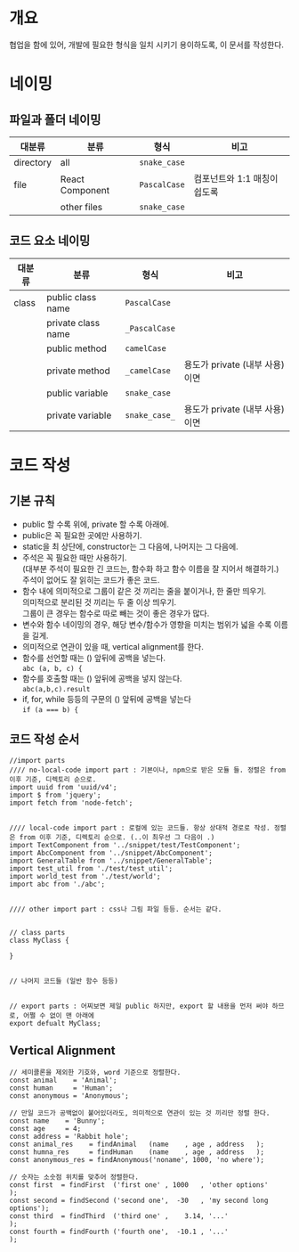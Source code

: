 # 개요
협업을 함에 있어, 개발에 필요한 형식을 일치 시키기 용이하도록, 이 문서를 작성한다.

# 네이밍
## 파일과 폴더 네이밍
| 대분류 | 분류 | 형식 | 비고
| --- | --- | --- | ---
| directory | all | `snake_case` | 
| file | React Component | `PascalCase` | 컴포넌트와 1:1 매칭이 쉽도록
| | other files | `snake_case` |

## 코드 요소 네이밍
| 대분류 | 분류 | 형식 | 비고
| --- | --- | --- | ---
| class | public class name | `PascalCase` |
| | private class name | `_PascalCase` |
| | public method | `camelCase` |
| | private method | `_camelCase` | 용도가 private (내부 사용) 이면
| | public variable | `snake_case` |
| | private variable | `snake_case_` | 용도가 private (내부 사용) 이면

# 코드 작성
## 기본 규칙
- public 할 수록 위에, private 할 수록 아래에.
- public은 꼭 필요한 곳에만 사용하기.
- static을 최 상단에, constructor는 그 다음에, 나머지는 그 다음에.
- 주석은 꼭 필요한 때만 사용하기.  
(대부분 주석이 필요한 긴 코드는, 함수화 하고 함수 이름을 잘 지어서 해결하기.)  
주석이 없어도 잘 읽히는 코드가 좋은 코드.
- 함수 내에 의미적으로 그룹이 같은 것 끼리는 줄을 붙이거나, 한 줄만 띄우기.  
의미적으로 분리된 것 끼리는 두 줄 이상 띄우기.  
그룹이 큰 경우는 함수로 따로 빼는 것이 좋은 경우가 많다.
- 변수와 함수 네이밍의 경우, 해당 변수/함수가 영향을 미치는 범위가 넓을 수록 이름을 길게.
- 의미적으로 연관이 있을 때, vertical alignment를 한다.
- 함수를 선언할 때는 () 앞뒤에 공백을 넣는다.  
`abc (a, b, c) {`
- 함수를 호출할 때는 () 앞뒤에 공백을 넣지 않는다.  
`abc(a,b,c).result`
- if, for, while 등등의 구문의 () 앞뒤에 공백을 넣는다  
`if (a === b) {`

## 코드 작성 순서
```
//import parts
//// no-local-code import part : 기본이나, npm으로 받은 모듈 들. 정렬은 from 이후 기준, 디렉토리 순으로.
import uuid from 'uuid/v4';
import $ from 'jquery';
import fetch from 'node-fetch';


//// local-code import part : 로컬에 있는 코드들. 항상 상대적 경로로 작성. 정렬은 from 이후 기준, 디렉토리 순으로. (..이 최우선 그 다음이 .)
import TextComponent from '../snippet/test/TestComponent';
import AbcComponent from '../snippet/AbcComponent';
import GeneralTable from '../snippet/GeneralTable';
import test_util from './test/test_util';
import world_test from './test/world';
import abc from './abc';


//// other import part : css나 그림 파일 등등. 순서는 같다.


// class parts
class MyClass {

}


// 나머지 코드들 (일반 함수 등등)


// export parts : 어찌보면 제일 public 하지만, export 할 내용을 먼저 써야 하므로, 어쩔 수 없이 맨 아래에
export defualt MyClass;
```

## Vertical Alignment
```
// 세미콜론을 제외한 기호와, word 기준으로 정렬한다.
const animal    = 'Animal';
const human     = 'Human';
const anonymous = 'Anonymous';

// 만일 코드가 공백없이 붙어있더라도, 의미적으로 연관이 있는 것 끼리만 정렬 한다.
const name    = 'Bunny';
const age     = 4;
const address = 'Rabbit hole';
const animal_res    = findAnimal   (name    , age , address   );
const humna_res     = findHuman    (name    , age , address   );
const anonymous_res = findAnonymous('noname', 1000, 'no where');

// 숫자는 소숫점 위치를 맞추어 정렬한다.
const first  = findFirst  ('first one' , 1000   , 'other options'         );
const second = findSecond ('second one',  -30   , 'my second long options');
const third  = findThird  ('third one' ,    3.14, '...'                   );
const fourth = findFourth ('fourth one',  -10.1 , '...'                   );
```
